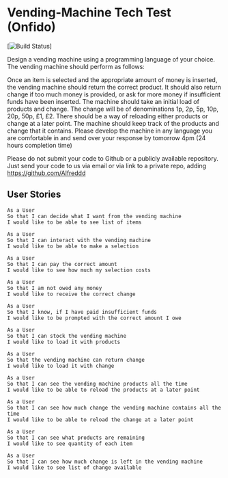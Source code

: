 Vending-Machine Tech Test (Onfido)
==================
[![Build Status](https://travis-ci.com/bpourian/vending-machine.svg?token=pbZE7sGYsn5RyUv9ZzzN&branch=master)]


Design a vending machine using a programming language of your choice. The vending machine should perform as follows:

Once an item is selected and the appropriate amount of money is inserted, the vending machine should return the correct product.
It should also return change if too much money is provided, or ask for more money if insufficient funds have been inserted.
The machine should take an initial load of products and change. The change will be of denominations 1p, 2p, 5p, 10p, 20p, 50p, £1, £2.
There should be a way of reloading either products or change at a later point.
The machine should keep track of the products and change that it contains.
Please develop the machine in any language you are comfortable in and send over your response by tomorrow 4pm (24 hours completion time)

Please do not submit your code to Github or a publicly available repository. Just send your code to us via email or via link to a private repo, adding https://github.com/Alfreddd​

User Stories
---------
```
As a User
So that I can decide what I want from the vending machine
I would like to be able to see list of items
```

```
As a User
So that I can interact with the vending machine
I would like to be able to make a selection

```

```
As a User
So that I can pay the correct amount
I would like to see how much my selection costs
```

```
As a User
So that I am not owed any money
I would like to receive the correct change

```

```
As a User
So that I know, if I have paid insufficient funds
I would like to be prompted with the correct amount I owe
```

```
As a User
So that I can stock the vending machine
I would like to load it with products
```

```
As a User
So that the vending machine can return change
I would like to load it with change
```
```
As a User
So that I can see the vending machine products all the time
I would like to be able to reload the products at a later point
```
```
As a User
So that I can see how much change the vending machine contains all the time
I would like to be able to reload the change at a later point
```

```
As a User
So that I can see what products are remaining
I would like to see quantity of each item
```

```
As a User
So that I can see how much change is left in the vending machine
I would like to see list of change available
```
